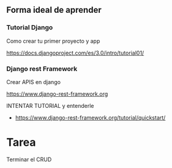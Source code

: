 ## Forma ideal de aprender

### Tutorial Django 
Como crear tu primer proyecto y app

https://docs.djangoproject.com/es/3.0/intro/tutorial01/

### Django rest Framework 
Crear APIS en django

https://www.django-rest-framework.org

INTENTAR TUTORIAL y entenderle

- https://www.django-rest-framework.org/tutorial/quickstart/

# Tarea
Terminar el CRUD